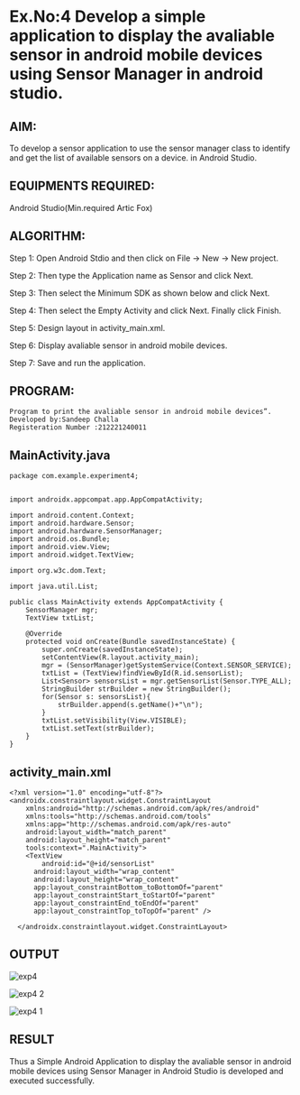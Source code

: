 # Ex.No:4 Develop a simple application to display the avaliable sensor in android mobile devices using Sensor Manager in android studio.


## AIM:

To develop a sensor application to use the sensor manager class to identify and get the list of available sensors on a device. in Android Studio.

## EQUIPMENTS REQUIRED:

Android Studio(Min.required Artic Fox)

## ALGORITHM:

Step 1: Open Android Stdio and then click on File -> New -> New project.

Step 2: Then type the Application name as Sensor and click Next. 

Step 3: Then select the Minimum SDK as shown below and click Next.

Step 4: Then select the Empty Activity and click Next. Finally click Finish.

Step 5: Design layout in activity_main.xml.

Step 6: Display avaliable sensor in android mobile devices.

Step 7: Save and run the application.

## PROGRAM:
```
Program to print the avaliable sensor in android mobile devices”.
Developed by:Sandeep Challa
Registeration Number :212221240011
```
## MainActivity.java
```
package com.example.experiment4;


import androidx.appcompat.app.AppCompatActivity;

import android.content.Context;
import android.hardware.Sensor;
import android.hardware.SensorManager;
import android.os.Bundle;
import android.view.View;
import android.widget.TextView;

import org.w3c.dom.Text;

import java.util.List;

public class MainActivity extends AppCompatActivity {
    SensorManager mgr;
    TextView txtList;

    @Override
    protected void onCreate(Bundle savedInstanceState) {
        super.onCreate(savedInstanceState);
        setContentView(R.layout.activity_main);
        mgr = (SensorManager)getSystemService(Context.SENSOR_SERVICE);
        txtList = (TextView)findViewById(R.id.sensorList);
        List<Sensor> sensorsList = mgr.getSensorList(Sensor.TYPE_ALL);
        StringBuilder strBuilder = new StringBuilder();
        for(Sensor s: sensorsList){
            strBuilder.append(s.getName()+"\n");
        }
        txtList.setVisibility(View.VISIBLE);
        txtList.setText(strBuilder);
    }
}
```
## activity_main.xml
```
<?xml version="1.0" encoding="utf-8"?>
<androidx.constraintlayout.widget.ConstraintLayout
    xmlns:android="http://schemas.android.com/apk/res/android"
    xmlns:tools="http://schemas.android.com/tools"
    xmlns:app="http://schemas.android.com/apk/res-auto"
    android:layout_width="match_parent"
    android:layout_height="match_parent"
    tools:context=".MainActivity">
    <TextView
        android:id="@+id/sensorList"
      android:layout_width="wrap_content"
      android:layout_height="wrap_content"
      app:layout_constraintBottom_toBottomOf="parent"
      app:layout_constraintStart_toStartOf="parent"
      app:layout_constraintEnd_toEndOf="parent"
      app:layout_constraintTop_toTopOf="parent" />

  </androidx.constraintlayout.widget.ConstraintLayout>
  ```
  

## OUTPUT

![exp4](https://github.com/suryacse05/Advance-Android-Odd-/assets/93427522/2a0c1fad-20ec-4292-897f-2d7d2e52ddf3)


![exp4 2](https://github.com/suryacse05/Advance-Android-Odd-/assets/93427522/5b690771-d566-4ceb-8bbb-b2e3e9465247)


![exp4 1](https://github.com/suryacse05/Advance-Android-Odd-/assets/93427522/5ccf5709-4705-4c8f-9a57-946dd49b25f7)


## RESULT
Thus a Simple Android Application to display the avaliable sensor in android mobile devices using Sensor Manager in Android Studio is developed and executed successfully.
